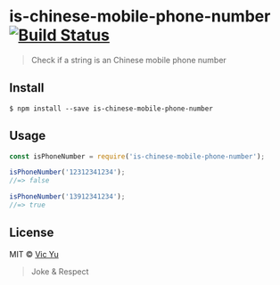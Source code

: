 # is-chinese-mobile-phone-number [![Build Status](https://travis-ci.org/vic020/is-chinese-mobile-phone-number.svg?branch=master)](https://travis-ci.org/vic020/is-chinese-mobile-phone-number)

> Check if a string is an Chinese mobile phone number


## Install

```
$ npm install --save is-chinese-mobile-phone-number
```


## Usage

```js
const isPhoneNumber = require('is-chinese-mobile-phone-number');

isPhoneNumber('12312341234');
//=> false

isPhoneNumber('13912341234');
//=> true
```
## License

MIT © [Vic Yu](https://vicyu.com)

> Joke & Respect
